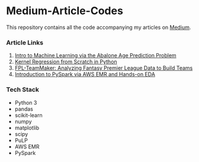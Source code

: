 # Medium-Article-Codes
This repository contains all the code accompanying my articles on [Medium](https://medium.com/@kunjmehta10).

### Article Links
1. [Intro to Machine Learning via the Abalone Age Prediction Problem](https://blog.usejournal.com/intro-to-machine-learning-via-the-abalone-age-prediction-problem-4e290a8b2ed3?gi=bfebaa5f8b8a)
2. [Kernel Regression from Scratch in Python](https://towardsdatascience.com/kernel-regression-from-scratch-in-python-ea0615b23918)
3. [FPL-TeamMaker: Analyzing Fantasy Premier League Data to Build Teams](https://towardsdatascience.com/fantasy-premier-league-x-data-analysis-being-among-the-top-2-98a714a1d170)
4. [Introduction to PySpark via AWS EMR and Hands-on EDA](https://pub.towardsai.net/introduction-to-pyspark-via-aws-emr-and-hands-on-eda-de1866d641f5)

### Tech Stack
* Python 3
* pandas
* scikit-learn
* numpy
* matplotlib
* scipy
* PuLP
* AWS EMR
* PySpark

